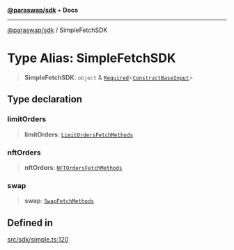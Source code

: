 [**@paraswap/sdk**](../README.md) • **Docs**

***

[@paraswap/sdk](../globals.md) / SimpleFetchSDK

# Type Alias: SimpleFetchSDK

> **SimpleFetchSDK**: `object` & [`Required`](../-internal-/type-aliases/Required.md)\<[`ConstructBaseInput`](../-internal-/interfaces/ConstructBaseInput.md)\>

## Type declaration

### limitOrders

> **limitOrders**: [`LimitOrdersFetchMethods`](../-internal-/type-aliases/LimitOrdersFetchMethods.md)

### nftOrders

> **nftOrders**: [`NFTOrdersFetchMethods`](../-internal-/type-aliases/NFTOrdersFetchMethods.md)

### swap

> **swap**: [`SwapFetchMethods`](../-internal-/type-aliases/SwapFetchMethods.md)

## Defined in

[src/sdk/simple.ts:120](https://github.com/paraswap/paraswap-sdk/blob/master/src/sdk/simple.ts#L120)
